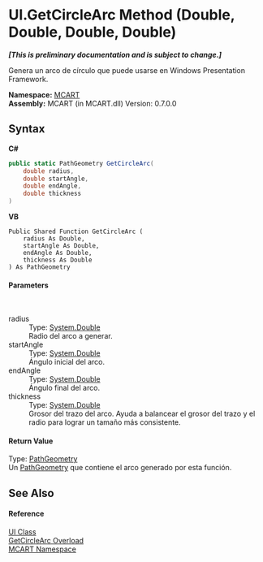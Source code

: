 # UI.GetCircleArc Method (Double, Double, Double, Double)
 _**\[This is preliminary documentation and is subject to change.\]**_

Genera un arco de círculo que puede usarse en Windows Presentation Framework.

**Namespace:**&nbsp;<a href="89e7854f-fe6f-d208-fb0c-b17953422852">MCART</a><br />**Assembly:**&nbsp;MCART (in MCART.dll) Version: 0.7.0.0

## Syntax

**C#**<br />
``` C#
public static PathGeometry GetCircleArc(
	double radius,
	double startAngle,
	double endAngle,
	double thickness
)
```

**VB**<br />
``` VB
Public Shared Function GetCircleArc ( 
	radius As Double,
	startAngle As Double,
	endAngle As Double,
	thickness As Double
) As PathGeometry
```


#### Parameters
&nbsp;<dl><dt>radius</dt><dd>Type: <a href="http://msdn2.microsoft.com/es-es/library/643eft0t" target="_blank">System.Double</a><br />Radio del arco a generar.</dd><dt>startAngle</dt><dd>Type: <a href="http://msdn2.microsoft.com/es-es/library/643eft0t" target="_blank">System.Double</a><br />Ángulo inicial del arco.</dd><dt>endAngle</dt><dd>Type: <a href="http://msdn2.microsoft.com/es-es/library/643eft0t" target="_blank">System.Double</a><br />Ángulo final del arco.</dd><dt>thickness</dt><dd>Type: <a href="http://msdn2.microsoft.com/es-es/library/643eft0t" target="_blank">System.Double</a><br />Grosor del trazo del arco. Ayuda a balancear el grosor del trazo y el radio para lograr un tamaño más consistente.</dd></dl>

#### Return Value
Type: <a href="http://msdn2.microsoft.com/es-es/library/ms635298" target="_blank">PathGeometry</a><br />Un <a href="http://msdn2.microsoft.com/es-es/library/ms635298" target="_blank">PathGeometry</a> que contiene el arco generado por esta función.

## See Also


#### Reference
<a href="11cde9c6-a596-d602-594d-308b0ec41ea6">UI Class</a><br /><a href="b5f18c1b-f0ca-63af-ab52-c9dd69508e50">GetCircleArc Overload</a><br /><a href="89e7854f-fe6f-d208-fb0c-b17953422852">MCART Namespace</a><br />